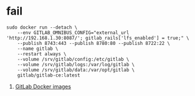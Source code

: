 # fail #

```
sudo docker run --detach \
    --env GITLAB_OMNIBUS_CONFIG="external_url 'http://192.168.1.30:8087/'; gitlab_rails['lfs_enabled'] = true;" \
    --publish 8743:443 --publish 8780:80 --publish 8722:22 \
    --name gitlab \
    --restart always \
    --volume /srv/gitlab/config:/etc/gitlab \
    --volume /srv/gitlab/logs:/var/log/gitlab \
    --volume /srv/gitlab/data:/var/opt/gitlab \
    gitlab/gitlab-ce:latest
```
1. [GitLab Docker images](https://docs.gitlab.com/omnibus/docker/)

